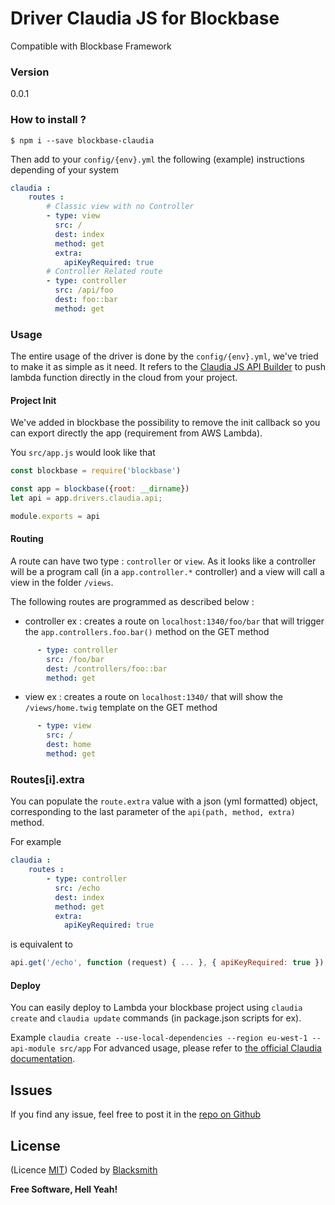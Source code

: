 # Driver Claudia JS for Blockbase
Compatible with Blockbase Framework

### Version
0.0.1

### How to install ?
```shell
$ npm i --save blockbase-claudia
```

Then add to your `config/{env}.yml` the following (example) instructions depending of your system
```yml
claudia :
    routes :
        # Classic view with no Controller
        - type: view
          src: /
          dest: index
          method: get
          extra: 
            apiKeyRequired: true
        # Controller Related route 
        - type: controller
          src: /api/foo
          dest: foo::bar
          method: get
```

### Usage
The entire usage of the driver is done by the `config/{env}.yml`, we've tried to make it as simple as it need.
It refers to the [Claudia JS API Builder](https://github.com/claudiajs/claudia-api-builder) to push lambda function directly in the cloud from your project.

#### Project Init
We've added in blockbase the possibility to remove the init callback so you can export directly the app (requirement from AWS Lambda).

You `src/app.js` would look like that
```js
const blockbase = require('blockbase')

const app = blockbase({root: __dirname})
let api = app.drivers.claudia.api;

module.exports = api
```

#### Routing
A route can have two type : `controller` or `view`.
As it looks like a controller will be a program call (in a `app.controller.*` controller) and a view will call a view in the folder `/views`.

The following routes are programmed as described below :

* controller
ex : creates a route on `localhost:1340/foo/bar` that will trigger the `app.controllers.foo.bar()` method on the GET method
```yml
      - type: controller
        src: /foo/bar
        dest: /controllers/foo::bar
        method: get
```

* view
ex : creates a route on `localhost:1340/` that will show the `/views/home.twig` template on the GET method
```yml
      - type: view
        src: /
        dest: home
        method: get
```

### Routes[i].extra
You can populate the `route.extra` value with a json (yml formatted) object, corresponding to the last parameter of the `api(path, method, extra)` method.

For example 
```yml
claudia :
    routes :
        - type: controller
          src: /echo
          dest: index
          method: get
          extra: 
            apiKeyRequired: true
```
is equivalent to 
```js
api.get('/echo', function (request) { ... }, { apiKeyRequired: true });
```

#### Deploy
You can easily deploy to Lambda your blockbase project using `claudia create` and `claudia update` commands (in package.json scripts for ex).

Example `claudia create --use-local-dependencies --region eu-west-1 --api-module src/app` 
For advanced usage, please refer to [the official Claudia documentation](https://claudiajs.com/documentation.html).


Issues
-
If you find any issue, feel free to post it in the [repo on Github](https://github.com/blacksmithstudio/blockbase-claudia/issues)

License
----
(Licence [MIT](https://github.com/blacksmithstudio/blockbase-claudia/blob/master/LICENCE))
Coded by [Blacksmith](https://www.blacksmith.studio)


**Free Software, Hell Yeah!**

[Node.js]:https://nodejs.org/en
[NPM]:https://www.npmjs.com
